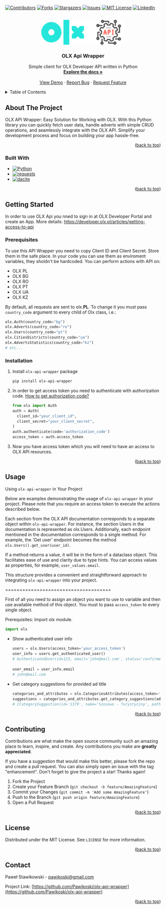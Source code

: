 <!-- Improved compatibility of back to top link: See: https://github.com/othneildrew/Best-README-Template/pull/73 -->
<a name="readme-top"></a>
<!--
*** Thanks for checking out the Best-README-Template. If you have a suggestion
*** that would make this better, please fork the repo and create a pull request
*** or simply open an issue with the tag "enhancement".
*** Don't forget to give the project a star!
*** Thanks again! Now go create something AMAZING! :D
-->



<!-- PROJECT SHIELDS -->
<!--
*** I'm using markdown "reference style" links for readability.
*** Reference links are enclosed in brackets [ ] instead of parentheses ( ).
*** See the bottom of this document for the declaration of the reference variables
*** for contributors-url, forks-url, etc. This is an optional, concise syntax you may use.
*** https://www.markdownguide.org/basic-syntax/#reference-style-links
-->
[![Contributors][contributors-shield]][contributors-url]
[![Forks][forks-shield]][forks-url]
[![Stargazers][stars-shield]][stars-url]
[![Issues][issues-shield]][issues-url]
[![MIT License][license-shield]][license-url]
[![LinkedIn][linkedin-shield]][linkedin-url]



<!-- PROJECT LOGO -->
<br />
<div align="center">
  <a href="https://github.com/Pawikoski/olx-api-wrapper">
    <img src="images/image.png" alt="Logo" height="80">
  </a>

<h3 align="center">OLX Api Wrapper</h3>

  <p align="center">
    Simple client for OLX Developer API written in Python
    <br />
    <a href="https://github.com/Pawikoski/olx-api-wrapper"><strong>Explore the docs »</strong></a>
    <br />
    <br />
    <a href="https://github.com/Pawikoski/olx-api-wrapper">View Demo</a>
    ·
    <a href="https://github.com/Pawikoski/olx-api-wrapper/issues/new?labels=bug&template=bug-report---.md">Report Bug</a>
    ·
    <a href="https://github.com/Pawikoski/olx-api-wrapper/issues/new?labels=enhancement&template=feature-request---.md">Request Feature</a>
  </p>
</div>



<!-- TABLE OF CONTENTS -->
<details>
  <summary>Table of Contents</summary>
  <ol>
    <li>
      <a href="#about-the-project">About The Project</a>
      <ul>
        <li><a href="#built-with">Built With</a></li>
      </ul>
    </li>
    <li>
      <a href="#getting-started">Getting Started</a>
      <ul>
        <li><a href="#prerequisites">Prerequisites</a></li>
        <li><a href="#installation">Installation</a></li>
      </ul>
    </li>
    <li><a href="#usage">Usage</a></li>
    <li><a href="#roadmap">Roadmap</a></li>
    <li><a href="#contributing">Contributing</a></li>
    <li><a href="#license">License</a></li>
    <li><a href="#contact">Contact</a></li>
    <li><a href="#acknowledgments">Acknowledgments</a></li>
  </ol>
</details>



<!-- ABOUT THE PROJECT -->
## About The Project

OLX API Wrapper: Easy Solution for Working with OLX. With this Python library you can quickly fetch user data, handle adverts with simple CRUD operations, and seamlessly integrate with the OLX API. Simplify your development process and focus on building your app hassle-free.

<p align="right">(<a href="#readme-top">back to top</a>)</p>



### Built With

* [![Python][Python]][Python-url]
* [![requests][requests]][requests-url]
* [![dacite][dacite]][dacite-url]

<p align="right">(<a href="#readme-top">back to top</a>)</p>



<!-- GETTING STARTED -->
## Getting Started

In order to use OLX Api you nned to sign in at OLX Developer Portal and create an App.
More details: https://developer.olx.pl/articles/getting-access-to-api

### Prerequisites

To use this API Wrapper you need to copy Client ID and Client Secret. Store them in the safe place. In your code you can use them as enviroment variables, they sholdn't be hardcoded.
You can perform actions with API on:
- OLX PL
- OLX BG
- OLX RO
- OLX PT
- OLX UA
- OLX KZ
  
By default, all requests are sent to olx.**PL**. To change it you must pass `country_code` argument to every child of Olx class, i.e.:
```python
olx.Auth(country_code="bg")
olx.Adverts(country_code="ro")
olx.Users(country_code="pt")
olx.CitiesDistricts(country_code="ua")
olx.AdvertsStatistics(country_code="kz")
# etc...
```

### Installation

1. Install `olx-api-wrapper` package
   ```sh
   pip install olx-api-wrapper
   ```
2. In order to get access token you need to authenticate with authorization code. [How to get authorization code?](https://developer.olx.pl/api/doc#section/Authentication/Grant-type:-authorization_code)
   ```python
   from olx import Auth
   auth = Auth(
     client_id="your_client_id",
     client_secret="your_client_secret",
   )
   auth.authenticate(code='authorization_code')
   access_token = auth.access_token
   ```
3. Now you have access token which you will need to have an access to OLX API resources.

<p align="right">(<a href="#readme-top">back to top</a>)</p>



<!-- USAGE EXAMPLES -->
## Usage

Using `olx-api-wrapper` in Your Project

Below are examples demonstrating the usage of `olx-api-wrapper` in your project. Please note that you require an access token to execute the actions described below.

Each section from the OLX API documentation corresponds to a separate object within `olx-api-wrapper`. For instance, the section Users in the documentation is represented as olx.Users. Additionally, each endpoint mentioned in the documentation corresponds to a single method. For example, the 'Get user' endpoint becomes the method `olx.Users().get_user(user_id)`.

If a method returns a value, it will be in the form of a dataclass object. This facilitates ease of use and clarity due to type hints. You can access values as properties, for example, `user_values.email`.

This structure provides a convenient and straightforward approach to integrating `olx-api-wrapper` into your project.

=====================================

First of all you need to assign an object you want to use to variable and then use available method of this object. You must to pass `access_token` to every single object.

Prerequisites: Import olx module.
```python
import olx
```

- Show authenticated user info
  ```python
  users = olx.Users(access_token='your_access_token')
  user_info = users.get_authenticated_user()
  # AuthenticatedUser(id=123, email='john@mail.com', status='confirmed', name='Paweł', phone='123123123', phone_login=None, created_at='2018-01-29 19:48:49', last_login_at='2024-04-26 17:20:48', avatar=None, is_business=True)
  
  user_email = user_info.email
  # john@mail.com
  ```
- Get category suggestions for provided ad title
  ```python
  categories_and_attributes = olx.CategoriesAttributes(access_token='your_access_token')
  suggestions = categories_and_attributes.get_category_suggestions(ad_title='Honda Hornet')
  # [CategorySuggestion(id='1379', name='Szosowo - Turystyczny', path=[CategoryPath(id='5', name='Motoryzacja'), CategoryPath(id='81', name='Motocykle i Skutery')])]
  ```

<!-- TODO: _For more examples, please refer to the [Documentation](https://example.com)_ -->

<p align="right">(<a href="#readme-top">back to top</a>)</p>


<!-- CONTRIBUTING -->
## Contributing

Contributions are what make the open source community such an amazing place to learn, inspire, and create. Any contributions you make are **greatly appreciated**.

If you have a suggestion that would make this better, please fork the repo and create a pull request. You can also simply open an issue with the tag "enhancement".
Don't forget to give the project a star! Thanks again!

1. Fork the Project
2. Create your Feature Branch (`git checkout -b feature/AmazingFeature`)
3. Commit your Changes (`git commit -m 'Add some AmazingFeature'`)
4. Push to the Branch (`git push origin feature/AmazingFeature`)
5. Open a Pull Request

<p align="right">(<a href="#readme-top">back to top</a>)</p>



<!-- LICENSE -->
## License

Distributed under the MIT License. See `LICENSE` for more information.

<p align="right">(<a href="#readme-top">back to top</a>)</p>



<!-- CONTACT -->
## Contact

Paweł Stawikowski - pawikoski@gmail.com

Project Link: [https://github.com/Pawikoski/olx-api-wrapper](https://github.com/Pawikoski/olx-api-wrapper)

<p align="right">(<a href="#readme-top">back to top</a>)</p>




<!-- MARKDOWN LINKS & IMAGES -->
<!-- https://www.markdownguide.org/basic-syntax/#reference-style-links -->
[contributors-shield]: https://img.shields.io/github/contributors/Pawikoski/olx-api-wrapper.svg?style=for-the-badge
[contributors-url]: https://github.com/Pawikoski/olx-api-wrapper/graphs/contributors
[forks-shield]: https://img.shields.io/github/forks/Pawikoski/olx-api-wrapper.svg?style=for-the-badge
[forks-url]: https://github.com/Pawikoski/olx-api-wrapper/network/members
[stars-shield]: https://img.shields.io/github/stars/Pawikoski/olx-api-wrapper.svg?style=for-the-badge
[stars-url]: https://github.com/Pawikoski/olx-api-wrapper/stargazers
[issues-shield]: https://img.shields.io/github/issues/Pawikoski/olx-api-wrapper.svg?style=for-the-badge
[issues-url]: https://github.com/Pawikoski/olx-api-wrapper/issues
[license-shield]: https://img.shields.io/github/license/Pawikoski/olx-api-wrapper.svg?style=for-the-badge
[license-url]: https://github.com/Pawikoski/olx-api-wrapper/blob/master/LICENSE
[linkedin-shield]: https://img.shields.io/badge/-LinkedIn-black.svg?style=for-the-badge&logo=linkedin&colorB=555
[linkedin-url]: https://linkedin.com/in/paweł-stawikowski
[product-image]: images/image.png
[Python]: https://img.shields.io/badge/python-000000?style=for-the-badge&logo=python&logoColor=white
[Python-url]: https://python.org/
[dacite]: https://img.shields.io/badge/dacite-20232A?style=for-the-badge&logo=github&logoColor=61DAFB
[dacite-url]: https://github.com/konradhalas/dacite
[requests]: https://img.shields.io/badge/requests-35495E?style=for-the-badge&logo=github&logoColor=4FC08D
[requests-url]: https://github.com/psf/requests

